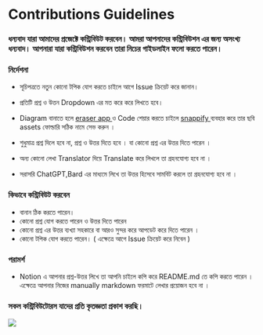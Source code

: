 # Contributions Guidelines

### ধন্যবাদ যারা আমাদের প্রজেক্টে কন্ট্রিবিউট করবেন। আমরা আপনাদের কন্ট্রিবিউশন এর জন্য অসংখ্য ধন্যবাদ। আপনারা যারা কন্ট্রিবিউশন করবেন তারা নিচের গাইডলাইন ফলো করতে পারেন।


### নির্দেশনা 

 -  সূচিপত্রতে  নতুন কোনো টপিক যোগ করতে চাইলে আগে Issue ক্রিয়েট করে জানান। 
 
 - প্রতিটি প্রশ্ন ও উত্তন Dropdown এর মত করে করে লিখতে হবে। 

 - Diagram বানাতে হলে  <a href="https://app.eraser.io">eraser app </a>  ও Code শেয়ার করতে চাইলে  <a href="https://snappify.com/" > snappify  </a> ব্যবহার করে তার ছবি assets ফোল্ডারি সঠিক নামে সেভ করুন । 

 -  শুধুমাত্র  প্রশ্ন  দিলে হবে না, প্রশ্ন ও  উত্তর দিতে হবে । বা কোনো প্রশ্ন এর উত্তর দিতে পারেন । 

 - অন্য কোনো   লেখা  Translator  দিয়ে  Translate করে লিখলে তা  গ্রহনযোগ্য হবে না । 

 - সরাসরি ChatGPT,Bard এর মাধ্যমে লিখে তা উত্তর হিসেবে সামবিট করলে তা গ্রহনযোগ্য হবে  না ।


 

### কিভাবে কন্ট্রিবিউট করবেন

 -  বানান ঠিক  করতে পারেন।
 - কোনো প্রশ্ন যোগ করতে পারেন ও উত্তর দিতে পারেন 
 - কোনো প্রশ্ন এর উত্তর ব্যখ্যা সহকারে বা আরও সুন্দর করে  আপডেট করে  দিতে পারেন ।
 - কোনো টপিক যোগ করতে পারেন। ( এক্ষেত্রে আগে Issue ক্রিয়েট করে নিবেন )
 

### পরামর্শ

   - Notion এ আপনার  প্রশ্ন-উত্তর লিখে তা আপনি চাইলে   কপি করে README.md তে কপি করতে পারেন । এক্ষেত্রে আপনার নিজের manually markdown ফরমাটে লেখার প্রয়োজন হবে না । 





### সকল কন্ট্রিবিউটোরস যাদের প্রতি কৃতজ্ঞতা প্রকাশ করছি।

 <img src="https://contrib.rocks/image?repo=yeasin-2002/Beyond-JavaScript" />

